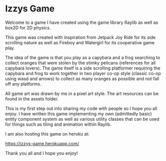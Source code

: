 # Izzys Game

Welcome to a game I have created using the game library Raylib as well as box2D for 2D physics. 

This game was created with inspiration from Jetpack Joy Ride for its side scrolling nature as well as Fireboy and Watergirl for its cooperative game play.  

The idea of the game is that you play as a capybara and a frog searching to collect oranges that were stolen by the stimky pelicans (references for all capybara lovers). The game itself is a side scrolling platformer requiring the capybara and frog to work together in two player co-op style (classic co-op using wasd and arrows) to collect as many oranges as possible and not fall off any platforms.

All game art was drawn by me in a pixel art style. The art resources can be found in the assets folder.

This is my first step out into sharing my code with people so I hope you all enjoy. I have written this game implementing my own (admittedly basic) entity component system as well as various utility classes that can be used for things such as tiling and animation within Raylib.

I am also hosting this game on heroku at:

https://izzys-game.herokuapp.com/

Thank you all and I hope you enjoy!

